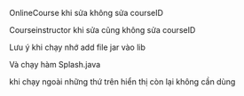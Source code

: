 OnlineCourse khi sửa không sửa courseID

Courseinstructor khi sửa cũng không sửa courseID

Lưu ý khi chạy nhớ add file jar vào lib 

Và chạy hàm Splash.java

khi chạy ngoài những thứ trên hiển thị còn lại không cần dùng

